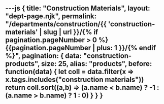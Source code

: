 ---js
{
  title: "Construction Materials",
  layout: "dept-page.njk",
  permalink: "/departments/construction/{{ 'construction-materials' | slug | url }}/{% if pagination.pageNumber > 0 %}{{pagination.pageNumber | plus: 1 }}/{% endif %}",
  pagination: {
    data: "construction-products",
    size: 25,
    alias: "products",
    before: function(data) { 
      let coll = data.filter(x => x.tags.includes("construction materials"))
      return coll.sort((a,b) => (a.name < b.name) ? -1 : (a.name > b.name) ? 1 : 0)
    }
  }
}
---


